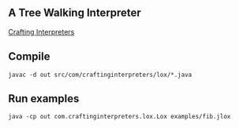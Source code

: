 ## A Tree Walking Interpreter

[Crafting Interpreters](https://craftinginterpreters.com)

## Compile

`javac -d out src/com/craftinginterpreters/lox/*.java `

## Run examples

`java -cp out com.craftinginterpreters.lox.Lox examples/fib.jlox `
